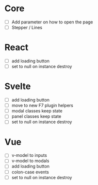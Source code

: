 # Core

- [ ] Add parameter on how to open the page
- [ ] Stepper / Lines

# React

- [ ] add loading button
- [ ] set to null on instance destroy

# Svelte

- [ ] add loading button
- [ ] move to new F7 plugin helpers
- [ ] modal classes keep state
- [ ] panel classes keep state
- [ ] set to null on instance destroy

# Vue

- [ ] v-model to inputs
- [ ] v-model to modals
- [ ] add loading button
- [ ] colon-case events
- [ ] set to null on instance destroy
